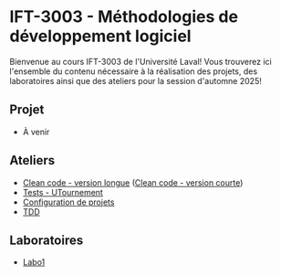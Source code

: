 # IFT-3003 - Méthodologies de développement logiciel

Bienvenue au cours IFT-3003 de l'Université Laval! Vous trouverez ici l'ensemble du contenu nécessaire à la réalisation des projets, des laboratoires ainsi que des ateliers pour la session d'automne 2025!

## Projet

- À venir

## Ateliers

- [Clean code - version longue](https://github.com/glo2003/Exercice-CleanCode-Refactoring) ([Clean code - version courte](https://github.com/glo2003/Exercice-CleanCode-Refactoring-Court))
- [Tests - UTournement](https://github.com/glo2003/UTournament)
- [Configuration de projets](https://github.com/glo2003/atelier-setups)
- [TDD](https://github.com/glo2003/Exercice-TDD-string-calculator)

## Laboratoires

- [Labo1](https://github.com/glo2003/labo1)
